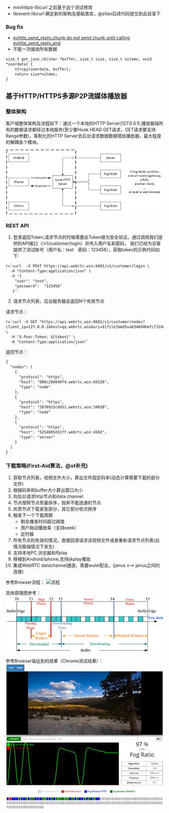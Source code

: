 * minihttpd-libcurl 之前基于这个测试修改
* libevent-libcurl  确定新的架构及基础类库，@zitao后续代码提交到此目录下


### Bug fix
* [evhttp_send_reply_chunk do not send chunk until calling evhttp_send_reply_end](https://github.com/libevent/libevent/issues/536)
* 不能一次接收所有数据
```
size_t get_json_cb(char *buffer, size_t size, size_t nitems, void *userdata) {
    strcpy(userdata, buffer);
    return size*nitems;
}
```

## 基于HTTP/HTTPS多源P2P流媒体播放器


### 整体架构

客户端整体架构及流程如下：通过一个本地的HTTP Server(127.0.0.1),播放器端所有的数据请求都经过本地服务(至少要Hook HEAD GET请求，GET请求要支持Range参数)，客制化的HTTP Server去后台请求数据数据喂给播放器，最大程度的解耦各个模块。

![client architecture](fig/client_architecture.png)



### REST API

1. 登录返回Token,请求节点的时候需要此Token做为安全验证。通过调用我们提供的API接口（/v1/customer/login）并传入用户名和密码， 我们已经为访客提供了测试帐号（用户名：test　密码：123456），获取token的示例代码如下:

```
r=`curl  -X POST https://api.webrtc.win:6601/v1/customer/login \
  -H "Content-Type:application/json" \
  -d '{
    "user": "test",
    "password":  "123456"
   }'`
```

2. 请求节点列表，后台服务器会返回N个有效节点

请求节点：

```
r=`curl -X GET "https://api.webrtc.win:6601/v1/customer/nodes?client_ip=127.0.0.1&host=qq.webrtc.win&uri=${file}&md5=ab340d4befcf324a0a1466c166c10d1d" \
  -H "X-Pear-Token: ${token}" \
  -H "Content-Type:application/json"`
```

返回节点：

```
{
  "nodes": [
    {
      "protocol": "https",
      "host": "000c29d049f4.webrtc.win:65526",
      "type": "node"
    },
    {
      "protocol": "https",
      "host": "2076933cdd51.webrtc.win:34038",
      "type": "node"
    },
    {
      "protocol": "https",
      "host": "5254005d31ff.webrtc.win:4582",
      "type": "server"
    }
  ]
}
```

### 下载策略(First-Aid算法，@xt补充)

1. 获取节点列表，视频文件大小，算出文件固定码率(动态计算需要下载的部分文件)
2. 根据码率和buffer大小算出窗口大小
3. 向后台请求http节点和data channel
4. 节点按照节点质量排序，抛弃不能连通的节点
5. 优质节点下载紧急部分，其它部分依次排序
6. 触发下一个下载周期
   * 剩余播发时间超过阈值
   * 用户拖动播放条（支持seek）
   * 定时器
7. 所有节点的失效的情况，直接回源请求该视频文件或者重新请求节点列表(此情况极端情况下发生)
8. 支持本地PC 浏览器和ffplay
9. 移植到Android/Iphone,支持ijkplay播放
10. 集成WebRTC datachannel通道，需要wulei配合。(janus <--> janus之间的连接)


参考Browser流程：
![流程](http://git.oschina.net/FogVDN/general-doc/raw/master/%E7%B3%BB%E7%BB%9F%E6%9E%B6%E6%9E%84%E5%92%8CVisio%E5%8E%9F%E5%9B%BE/PearPlayer%E6%9E%B6%E6%9E%84%E5%8F%8A%E6%B5%81%E7%A8%8B.png)


具体原理图参考：
![First-Aid](fig/firstaid.png)

参考Browser端达到的效果（Chrome测试结果）：
![First-Aid](fig/pearplayer.png)
